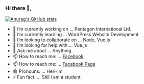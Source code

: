 ### Hi there 👋,


[![Anurag's GitHub stats](https://github-readme-stats.vercel.app/api?username=Md-Moklesar-Rahman-Bappy)](https://github.com/anuraghazra/github-readme-stats)

<!--
**Md-Moklesar-Rahman-Bappy/Md-Moklesar-Rahman-Bappy** is a ✨ _special_ ✨ repository because its `README.md` (this file) appears on your GitHub profile.

Here are some ideas to get you started: -->

- 🔭 I’m currently working on ... Pentagon International Ltd.
- 🌱 I’m currently learning ... WordPress Website Development
- 👯 I’m looking to collaborate on ... Node, Vue.js
- 🤔 I’m looking for help with ... Vue.js
- 💬 Ask me about ... Anything
- 📫 How to reach me: ... [Facebook](https://www.facebook.com/mr.bappy2)
- 📫 How to reach me: ... [Facebook Page](https://www.facebook.com/mdmoklesarrahmanbappy)
- 😄 Pronouns: ... He/Him
- ⚡ Fun fact: ... Still i am a student
